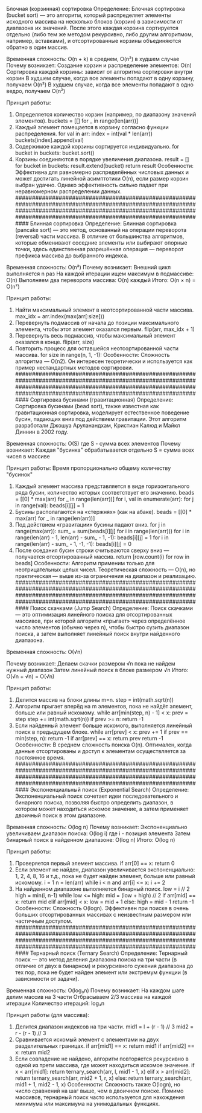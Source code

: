 Блочная (корзинная) сортировка
Определение: Блочная сортировка (bucket sort) — это алгоритм, который распределяет
элементы исходного массива на несколько блоков (корзин) в зависимости от диапазона их
значений. После этого каждая корзина сортируется отдельно (либо тем же методом
рекурсивно, либо другим алгоритмом, например, вставками), и отсортированные корзины
объединяются обратно в один массив.

Временная сложность: O(n + k) в среднем, O(n²) в худшем случае
Почему возникает:
Создание корзин и распределение элементов: O(n)
Сортировка каждой корзины: зависит от алгоритма сортировки внутри корзин
В худшем случае, когда все элементы попадают в одну корзину, получаем O(n²)
В худшем случае, когда все элементы попадают в одно ведро, получаем O(n²)

Принцип работы:
1. Определяется количество корзин (например, по диапазону значений элементов).
buckets = [[] for _ in range(len(arr))]
2. Каждый элемент помещается в корзину согласно функции распределения.
for val in arr:
    index = int(val * len(arr))
    buckets[index].append(val)
3. Содержимое каждой корзины сортируется индивидуально.
for bucket in buckets:
    bucket.sort()
4. Корзины соединяются в порядке увеличения диапазона.
result = []
for bucket in buckets:
    result.extend(bucket)
return result
Особенности:
Эффективна для равномерно распределённых числовых данных и может достигать линейной
асимптотики O(n), если размер корзин выбран удачно. Однако эффективность сильно падает
при неравномерном распределении данных.
############################################################################################################################################################################################################################
Блинная сортировка
Определение: Блинная сортировка (pancake sort) — это метод, основанный на операции
переворота (reversal) части массива. В отличие от большинства алгоритмов, которые
обменивают соседние элементы или выбирают опорные точки, здесь единственная
разрешённая операция — переворот префикса массива до выбранного индекса.

Временная сложность: O(n²)
Почему возникает:
Внешний цикл выполняется n раз
На каждой итерации ищем максимум в подмассиве: O(n)
Выполняем два переворота массива: O(n) каждый
Итого: O(n × n) = O(n²)

Принцип работы:
1. Найти максимальный элемент в неотсортированной части массива.
max_idx = arr.index(max(arr[:size]))
2. Перевернуть подмассив от начала до позиции максимального элемента, чтобы этот
элемент оказался первым.
flip(arr, max_idx + 1)
3. Перевернуть весь подмассив, чтобы максимальный элемент оказался в конце.
flip(arr, size)
4. Повторить процесс для оставшейся неотсортированной части массива.
for size in range(n, 1, -1):
Особенности:
Сложность алгоритма — O(n2). Он интересен теоретически и используется как пример
нестандартных методов сортировки.
############################################################################################################################################################################################################################
Сортировка бусинами (гравитационная)
Определение: Сортировка бусинами (bead sort), также известная как гравитационная
сортировка, моделирует естественное поведение бусин, падающих вниз под действием
гравитации. Этот алгоритм разработали Джошуа Аруланандхам, Кристиан Калюд и Майкл
Диннин в 2002 году.

Временная сложность: O(S) где S - сумма всех элементов
Почему возникает:
Каждая "бусинка" обрабатывается отдельно
S = сумма всех чисел в массиве

Принцип работы:
Время пропорционально общему количеству "бусинок"
1. Каждый элемент массива представляется в виде горизонтального ряда бусин,
количество которых соответствует его значению.
beads = [[0] * max(arr) for _ in range(len(arr))]
for i, val in enumerate(arr):
    for j in range(val):
        beads[i][j] = 1
2. Бусины располагаются на «стержнях» (как на абаке).
beads = [[0] * max(arr) for _ in range(len(arr))]
3. Под действием «гравитации» бусины падают вниз.
for j in range(max(arr)):
    sum_ = sum(beads[i][j] for i in range(len(arr)))
    for i in range(len(arr) - 1, len(arr) - sum_ - 1, -1):
        beads[i][j] = 1
    for i in range(len(arr) - sum_ - 1, -1, -1):
        beads[i][j] = 0
4. После оседания бусин строки считываются сверху вниз — получается
отсортированный массив.
return [row.count(i) for row in beads]
Особенности:
Алгоритм применим только для неотрицательных целых чисел. Теоретическая сложность —
O(n), но практическая — выше из-за ограничения на диапазон и реализацию.
############################################################################################################################################################################################################################
Поиск скачками (Jump Search)
Определение:
Поиск скачками — это оптимизация линейного поиска для отсортированных массивов, при
которой алгоритм «прыгает» через определённое число элементов (обычно через n), чтобы
быстро сузить диапазон поиска, а затем выполняет линейный поиск внутри найденного
диапазона.

Временная сложность: O(√n)

Почему возникает:
Делаем скачки размером √n пока не найдем нужный диапазон
Затем линейный поиск в блоке размером √n
Итого: O(√n + √n) = O(√n)

Принцип работы:
1. Делится массив на блоки длины m=n.
step = int(math.sqrt(n))
2. Алгоритм прыгает вперёд на m элементов, пока не найдёт элемент, больше или равный
искомому.
while arr[min(step, n) - 1] < x:
    prev = step
    step += int(math.sqrt(n))
    if prev >= n:
        return -1
3. Если найденный элемент больше искомого, выполняется линейный поиск в
предыдущем блоке.
while arr[prev] < x:
    prev += 1
    if prev == min(step, n):
        return -1
if arr[prev] == x:
    return prev
return -1
Особенности:
В среднем сложность поиска O(n).
Оптимален, когда данные отсортированы и доступ к элементам осуществляется за постоянное
время.
############################################################################################################################################################################################################################
Экспоненциальный поиск (Exponential Search)
Определение:
Экспоненциальный поиск сочетает идеи последовательного и бинарного поиска, позволяя
быстро определить диапазон, в котором может находиться искомое значение, а затем
применяет двоичный поиск в этом диапазоне.

Временная сложность: O(log n)
Почему возникает:
Экспоненциально увеличиваем диапазон поиска: O(log i) где i - позиция элемента
Затем бинарный поиск в найденном диапазоне: O(log n)
Итого: O(log n)

Принцип работы:
1. Проверяется первый элемент массива.
if arr[0] == x:
    return 0
2. Если элемент не найден, диапазон увеличивается экспоненциально: 1, 2, 4, 8, 16 и т.д.,
пока не будет найден элемент, больше или равный искомому.
i = 1
n = len(arr)
while i < n and arr[i] <= x:
    i += 2
3. На найденном диапазоне выполняется бинарный поиск.
low = i // 2
high = min(i, n-1)
while low <= high:
    mid = (low + high) // 2
    if arr[mid] == x:
        return mid
    elif arr[mid] < x:
        low = mid + 1
    else:
        high = mid - 1
return -1
Особенности:
Сложность O(log⁡n). Эффективен при поиске в очень больших отсортированных массивах с
неизвестным размером или частичным доступом.
############################################################################################################################################################################################################################
Тернарный поиск (Ternary Search)
Определение:
Тернарный поиск — это метод деления диапазона поиска на три части (в отличие от двух в
бинарном) и рекурсивного сужения диапазона до тех пор, пока не будет найден элемент или
экстремум функции (в зависимости от задачи).

Временная сложность: O(log₃n)
Почему возникает:
На каждом шаге делим массив на 3 части
Отбрасываем 2/3 массива на каждой итерации
Количество итераций: log₃n

Принцип работы (для массива):
1. Делится диапазон индексов на три части.
mid1 = l + (r - 1) // 3
mid2 = r - (r - 1) // 3
2. Сравнивается искомый элемент с элементами на двух разделительных границах.
if arr[mid1] == x:
    return mid1
if arr[mid2] == x:
    return mid2
3. Если совпадение не найдено, алгоритм повторяется рекурсивно в одной из трети
массива, где может находиться искомое значение.
if x < arr[mid1]:
    return ternary_search(arr, l, mid1 - 1, x)
elif x > arr[mid2]:
    return ternary_search(arr, mid2 + 1, r, x)
else:
    return ternary_search(arr, mid1 + 1, mid2 - 1, x)
Особенности:
Сложность также O(log⁡n), но число сравнений на шаг выше, чем в двоичном поиске.
Помимо массивов, тернарный поиск часто используется для нахождения минимума или
максимума на унимодальных функциях.



